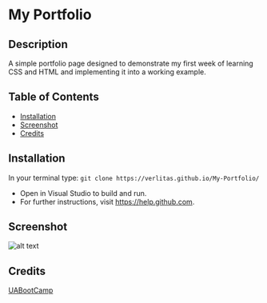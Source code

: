 # My Portfolio
## Description
A simple portfolio page designed to demonstrate my first week of learning CSS and HTML and implementing it into a working example. 
## Table of Contents
* [Installation](#installation)
* [Screenshot](#screenshot)
* [Credits](#credits)

## Installation
In your terminal type:
```git clone https://verlitas.github.io/My-Portfolio/```
* Open in Visual Studio to build and run.
* For further instructions, visit https://help.github.com.

## Screenshot
![alt text](screenshot.png "Screenshot")


## Credits
[UABootCamp](https://bootcamp.ce.arizona.edu/coding/)
